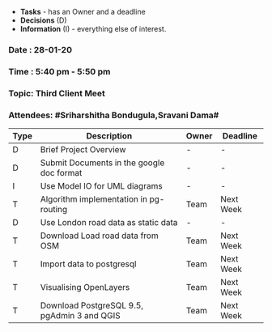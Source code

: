 * **Tasks** - has an Owner and a deadline
* **Decisions** (D)
* **Information** (I) - everything else of interest.
 
### Date : 28-01-20
### Time : 5:40 pm - 5:50 pm
### Topic: Third Client Meet
### Attendees: #Sriharshitha Bondugula,Sravani Dama#


Type | Description                                            | Owner | Deadline
-----|--------------------------------------------------------|-------|---------
D    | Brief Project Overview                                 |   -   |    -
D    | Submit Documents in the google doc format              |   -   |    - 
I    | Use Model IO for UML diagrams                          |   -   |    -
T    | Algorithm implementation in pg-routing                 |  Team |Next Week
D    | Use London road data as static data                    |   -   |    -
T    | Download Load road data from OSM                       |  Team |Next Week 
T    | Import data to postgresql                              |  Team |Next Week
T    | Visualising OpenLayers                                 |  Team |Next Week
T    | Download PostgreSQL 9.5, pgAdmin 3 and QGIS            |  Team |Next Week
   
